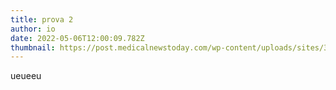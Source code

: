 ```yaml
---
title: prova 2
author: io
date: 2022-05-06T12:00:09.782Z
thumbnail: https://post.medicalnewstoday.com/wp-content/uploads/sites/3/2020/02/322868_1100-800x825.jpg
---
```

ueueeu